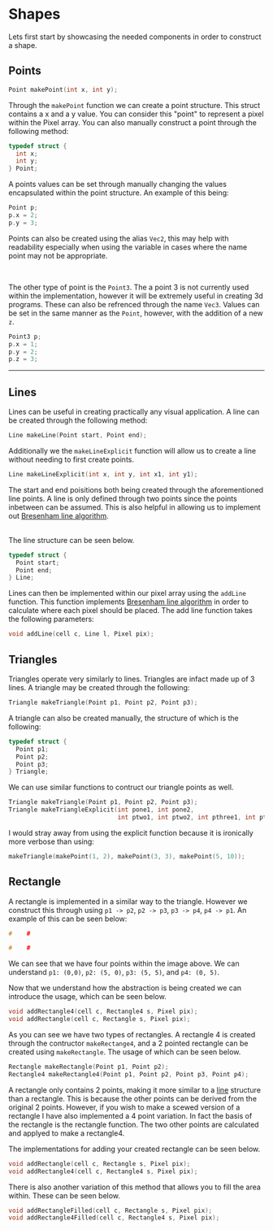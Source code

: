 # Shapes

Lets first start by showcasing the needed components in order to construct a shape. 

## Points

```c
Point makePoint(int x, int y);
```

Through the `makePoint` function we can create a point structure. This struct contains a x and a y value. You can consider this "point" to represent a pixel
within the Pixel array. You can also manually construct a point through the following method: 

```c
typedef struct {
  int x; 
  int y;
} Point;
```

A points values can be set through manually changing the values encapsulated within the point structure. An example of this being:

```c
Point p;
p.x = 2;
p.y = 3;
```

Points can also be created using the alias `Vec2`, this may help with readability especially when using the variable in cases where the name point may not be appropriate. 

<br>

The other type of point is the `Point3`. The a point 3 is not currently used within the implementation, however it will be extremely useful in creating 3d programs. These can also
be refrenced through the name `Vec3`. Values can be set in the same manner as the `Point`, however, with the addition of a new `z`.

```c
Point3 p;
p.x = 1;
p.y = 2;
p.z = 3;
```

****

## Lines

Lines can be useful in creating practically any visual application. A line can be created through the following method:

```c
Line makeLine(Point start, Point end);
```

Additionally we the `makeLineExplicit` function will allow us to create a line without needing to first create points. 

```c
Line makeLineExplicit(int x, int y, int x1, int y1);
```


The start and end poisitions both being created through the aforementioned line points. A line is only defined through two points since the points inbetween can be assumed. This is also 
helpful in allowing us to implement out [Bresenham line algorithm](Bresenham-Line-Algorithm.md). 

<br>
The line structure can be seen below.

```c
typedef struct {
  Point start;
  Point end;
} Line;
```

Lines can then be implemented within our pixel array using the `addLine` function. This function implements [Bresenham line algorithm](Bresenham-Line-Algorithm.md) in order to 
calculate where each pixel should be placed. The add line function takes the following parameters:

```c
void addLine(cell c, Line l, Pixel pix);
```

## Triangles

Triangles operate very similarly to lines. Triangles are infact made up of 3 lines. A triangle may be created through the following:

```c
Triangle makeTriangle(Point p1, Point p2, Point p3);
```

A triangle can also be created manually, the structure of which is the following:

```c
typedef struct {
  Point p1;
  Point p2;
  Point p3;
} Triangle;
```

We can use similar functions to contruct our triangle points as well.

```c
Triangle makeTriangle(Point p1, Point p2, Point p3);
Triangle makeTriangleExplicit(int pone1, int pone2,
                              int ptwo1, int ptwo2, int pthree1, int pthree2);
```

I would stray away from using the explicit function because it is ironically more verbose than using:

```c
makeTriangle(makePoint(1, 2), makePoint(3, 3), makePoint(5, 10));
```

## Rectangle

A rectangle is implemented in a similar way to the triangle. However we construct this through using
`p1 -> p2`, `p2 -> p3`, `p3 -> p4`, `p4 -> p1`. An example of this can be seen below:

```c
#    #

#    #
```

We can see that we have four points within the image above. We can understand `p1: (0,0)`, `p2: (5, 0)`, `p3: (5, 5)`, and `p4: (0, 5)`. 

Now that we understand how the abstraction is being created we can introduce the usage, which can be seen below. 

```c
void addRectangle4(cell c, Rectangle4 s, Pixel pix);
void addRectangle(cell c, Rectangle s, Pixel pix);
```

As you can see we have two types of rectangles. A rectangle 4 is created through the contructor `makeRectange4`, and a 2 pointed rectangle can be created using `makeRectangle`. The usage of which can be seen below.

```c
Rectangle makeRectangle(Point p1, Point p2);
Rectangle4 makeRectangle4(Point p1, Point p2, Point p3, Point p4);
```

A rectangle only contains 2 points, making it more similar to a [line]() structure than a rectangle. This is because the other
points can be derived from the original 2 points. However, if you wish to make a scewed version of a rectangle I have also implemented a 4 point variation. In fact the basis of the rectangle is the rectangle function. The two other points are calculated and applyed to make a rectangle4. 

The implementations for adding your created rectangle can be seen below. 

```c
void addRectangle(cell c, Rectangle s, Pixel pix);
void addRectangle4(cell c, Rectangle4 s, Pixel pix);
```

There is also another variation of this method that allows you to fill the area within. These can be seen below. 

```c
void addRectangleFilled(cell c, Rectangle s, Pixel pix);
void addRectangle4Filled(cell c, Rectangle4 s, Pixel pix);
```








